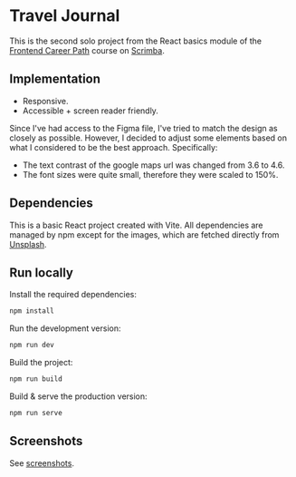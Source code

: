 # Travel Journal

This is the second solo project from the React basics module of the [Frontend Career Path](https://scrimba.com/learn/frontend) course on [Scrimba](https://scrimba.com).

## Implementation

* Responsive.
* Accessible + screen reader friendly.

Since I've had access to the Figma file, I've tried to match the design as closely as possible. However, I decided to adjust some elements based on what I considered to be the best approach. Specifically:

* The text contrast of the google maps url was changed from 3.6 to 4.6.
* The font sizes were quite small, therefore they were scaled to 150%.

## Dependencies

This is a basic React project created with Vite. All dependencies are managed by npm except for the images, which are fetched directly from [Unsplash](https://unsplash.com).

## Run locally

Install the required dependencies:

```bash
npm install
```

Run the development version:

```bash
npm run dev
```

Build the project:

```bash
npm run build
```

Build & serve the production version:

```bash
npm run serve
```

## Screenshots

See [screenshots](screenshots/).

